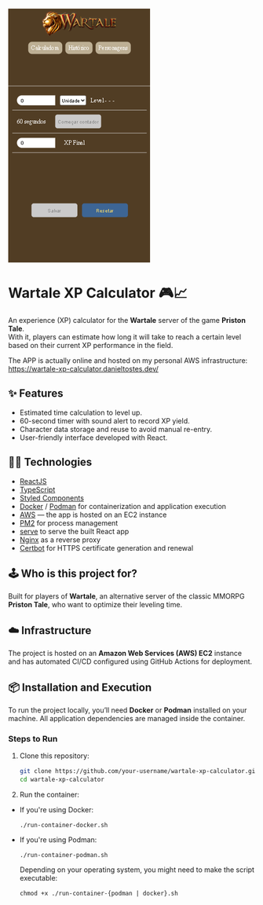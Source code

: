 ![image](./docs/main-interface.png)

# Wartale XP Calculator 🎮📈

An experience (XP) calculator for the **Wartale** server of the game **Priston Tale**.  
With it, players can estimate how long it will take to reach a certain level based on their current XP performance in the field.

The APP is actually online and hosted on my personal AWS infrastructure:
https://wartale-xp-calculator.danieltostes.dev/

## ✨ Features

- Estimated time calculation to level up.
- 60-second timer with sound alert to record XP yield.
- Character data storage and reuse to avoid manual re-entry.
- User-friendly interface developed with React.

## 🧑‍💻 Technologies

- [ReactJS](https://reactjs.org/)
- [TypeScript](https://www.typescriptlang.org/)
- [Styled Components](https://styled-components.com/)
- [Docker](https://www.docker.com/) / [Podman](https://podman.io/) for containerization and application execution
- [AWS](https://aws.amazon.com/) — the app is hosted on an EC2 instance
- [PM2](https://pm2.keymetrics.io/) for process management
- [serve](https://www.npmjs.com/package/serve) to serve the built React app
- [Nginx](https://www.nginx.com/) as a reverse proxy
- [Certbot](https://certbot.eff.org/) for HTTPS certificate generation and renewal

## 🕹️ Who is this project for?

Built for players of **Wartale**, an alternative server of the classic MMORPG **Priston Tale**, who want to optimize their leveling time.

## ☁️ Infrastructure

The project is hosted on an **Amazon Web Services (AWS) EC2** instance and has automated CI/CD configured using GitHub Actions for deployment.

## 📦 Installation and Execution

To run the project locally, you’ll need **Docker** or **Podman** installed on your machine. All application dependencies are managed inside the container.

### Steps to Run

1. Clone this repository:

   ```bash
   git clone https://github.com/your-username/wartale-xp-calculator.git
   cd wartale-xp-calculator

2. Run the container:

- If you're using Docker:
  ```
  ./run-container-docker.sh
  ```
- If you're using Podman:

  ```
  ./run-container-podman.sh
  ```

  Depending on your operating system, you might need to make the script executable:

  ```
  chmod +x ./run-container-{podman | docker}.sh
  ```
